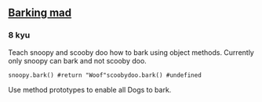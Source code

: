 <h2><a href=https://www.codewars.com/kata/54dba07f03e88a4cec000caf/train/python target="_blank">Barking mad</a></h2><h3>8 kyu</h3><p>Teach snoopy and scooby doo how to bark using object methods. Currently only snoopy can bark and not scooby doo. </p><pre style="display: none;"><code class="language-javascript"><span class="cm-variable">snoopy</span>.<span class="cm-property">bark</span>(); <span class="cm-comment">// return "Woof"</span><span class="cm-variable">scoobydoo</span>.<span class="cm-property">bark</span>(); <span class="cm-comment">// undefined</span></code></pre><pre><code class="language-python"><span class="cm-variable">snoopy</span>.<span class="cm-property">bark</span>() <span class="cm-comment">#return "Woof"</span><span class="cm-variable">scoobydoo</span>.<span class="cm-property">bark</span>() <span class="cm-comment">#undefined</span></code></pre><pre style="display: none;"><code class="language-ruby"><span class="cm-variable">snoopy</span><span class="cm-operator">.</span><span class="cm-property">bark</span>() <span class="cm-comment">#return "Woof"</span><span class="cm-variable">scoobydoo</span><span class="cm-operator">.</span><span class="cm-property">bark</span>() <span class="cm-comment">#doesn't work yet</span></code></pre><p>Use method prototypes to enable all Dogs to bark. </p>
